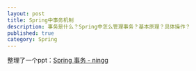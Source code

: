 ```yaml
---
layout: post
title: Spring中事务机制
description: 事务是什么？Spring中怎么管理事务？基本原理？具体操作？
published: true
category: Spring
---
```




整理了一个ppt：[Spring 事务 - ningg][Spring 事务 - ningg]









































[NingG]:    http://ningg.github.com  "NingG"

[Spring 事务 - ningg]:			http://vdisk.weibo.com/s/Cbfky8PvgIsMu









